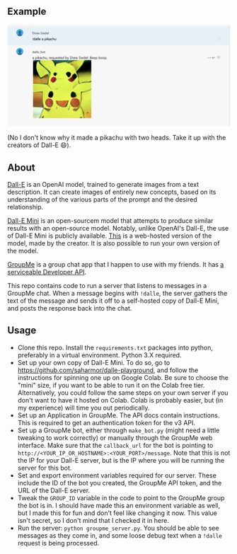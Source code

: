 ## Example
![Example](working.png)

(No I don't know why it made a pikachu with two heads. Take it up with the creators of Dall-E :smile:).

## About
[Dall-E](https://openai.com/blog/dall-e/) is an OpenAI model, trained to generate images from a text description. It can create images of entirely new concepts, based on its understanding of the various parts of the prompt and the desired relationship.

[Dall-E Mini](https://wandb.ai/dalle-mini/dalle-mini/reports/DALL-E-mini-Generate-Images-from-Any-Text-Prompt--VmlldzoyMDE4NDAy) is an open-sourcem model that attempts to produce similar results with an open-source model. Notably, unlike OpenAI's Dall-E, the use of Dall-E Mini is publicly available. [This](https://huggingface.co/spaces/dalle-mini/dalle-mini) is a web-hosted version of the model, made by the creator. It is also possible to run your own version of the model.

[GroupMe](https://web.groupme.com/chats) is a group chat app that I happen to use with my friends. It has [a serviceable Developer API](https://dev.groupme.com/docs/v3).

This repo contains code to run a server that listens to messages in a GroupMe chat. When a message begins with `!dalle`, the server gathers the text of the message and sends it off to a self-hosted copy of Dall-E Mini, and posts the response back into the chat.

## Usage

 - Clone this repo. Install the `requirements.txt` packages into python, preferably in a virtual environment. Python 3.X required.
 - Set up your own copy of Dall-E Mini. To do so, go to https://github.com/saharmor/dalle-playground, and follow the instructions for spinning one up on Google Colab. Be sure to choose the "mini" size, if you want to be able to run it on the Colab free tier. Alternatively, you could follow the same steps on your own server if you don't want to have it hosted on Colab. Colab is probably easier, but (in my experience) will time you out periodically.
 - Set up an Application in GroupMe. The API docs contain instructions. This is required to get an authentication token for the v3 API.
 - Set up a GroupMe bot, either through `make_bot.py` (might need a little tweaking to work correctly) or manually through the GroupMe web interface. Make sure that the `callback_url` for the bot is pointing to `http://<YOUR_IP_OR_HOSTNAME>:<YOUR_PORT>/message`. Note that this is not the IP for your Dall-E server, but is the IP where you will be running the server for this bot.
 - Set and export environment variables required for our server. These include the ID of the bot you created, the GroupMe API token, and the URL of the Dall-E server.
 - Tweak the `GROUP_ID` variable in the code to point to the GroupMe group the bot is in. I should have made this an environment variable as well, but I made this for fun and don't feel like changing it now. This value isn't secret, so I don't mind that I checked it in here.
 - Run the server: `python groupme_server.py`. You should be able to see messages as they come in, and some loose debug text when a `!dalle` request is being processed.

